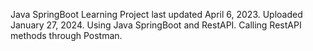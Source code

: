 Java SpringBoot Learning Project last updated April 6, 2023. Uploaded January 27, 2024. Using Java SpringBoot and RestAPI. Calling RestAPI methods through Postman.
